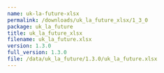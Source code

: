 ```yaml
---
name: uk-la-future-xlsx
permalink: /downloads/uk_la_future_xlsx/1_3_0
package: uk_la_future
title: uk_la_future_xlsx
filename: uk_la_future.xlsx
version: 1.3.0
full_version: 1.3.0
file: /data/uk_la_future/1.3.0/uk_la_future.xlsx
---
```


